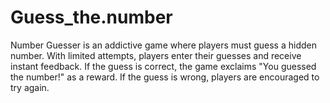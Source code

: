 # Guess_the.number
Number Guesser is an addictive game where players must guess a hidden number. With limited attempts, players enter their guesses and receive instant feedback. If the guess is correct, the game exclaims "You guessed the number!" as a reward. If the guess is wrong, players are encouraged to try again. 
